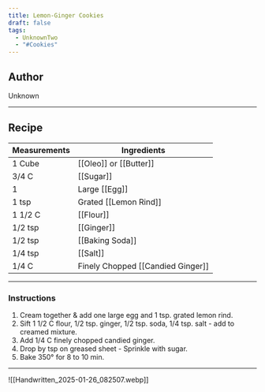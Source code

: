 ```yaml
---
title: Lemon-Ginger Cookies
draft: false
tags:
  - UnknownTwo
  - "#Cookies"
---
```

## Author
Unknown
___
## Recipe

| Measurements | Ingredients               |
| :----------- | ------------------------- |
|1 Cube|[[Oleo]] or [[Butter]]|
|3/4 C|[[Sugar]]|
|1|Large [[Egg]]|
|1 tsp|Grated [[Lemon Rind]]|
|1 1/2 C|[[Flour]]|
|1/2 tsp|[[Ginger]]|
|1/2 tsp|[[Baking Soda]]|
|1/4 tsp|[[Salt]]|
|1/4 C|Finely Chopped [[Candied Ginger]]|
___
### Instructions
1. Cream together & add one large egg and 1 tsp. grated lemon rind.
2. Sift 1 1/2 C flour, 1/2 tsp. ginger, 1/2 tsp. soda, 1/4 tsp. salt - add to creamed mixture.
3. Add 1/4 C finely chopped candied ginger.
4. Drop by tsp on greased sheet - Sprinkle with sugar.
5. Bake 350° for 8 to 10 min.
___
![[Handwritten_2025-01-26_082507.webp]]